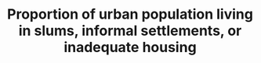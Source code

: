 ---
actual_indicator_available: Percentage of occupied housing units in urban areas  that
  are inadequate
actual_indicator_available_description: Percentage of occupied housing units in urban
  areas that are moderately inadequate, severely inadequate, and all inadequate.
comments_and_limitations: Occupied housing units only.  No group quarters or homeless.  Slums
  and informal housing are not defined.
data_non_statistical: false
date_metadata_updated: October 5, 2017
date_of_national_source_publication: July 2017
disaggregation_categories: Moderately inadequate (ZADEQ = '2'), Severely inadequate
  (ZADEQ='3'); For 2015  and later, variable name is ADEQUACY, but coding is the same.
goal_meta_link: http://unstats.un.org/sdgs/files/metadata-compilation/Metadata-Goal-11.pdf
goal_meta_link_page: 2
graph: longitudinal
graph_status_notes: Graphed
graph_title: Percentage of occupied housing units in US urban areas that are severely
  inadequate
graph_type: line
graph_type_description: Line graph
has_metadata: true
indicator: 11.1.1
indicator_definition: 'Proportion of people living in households lacking at least
  one of the following five housing conditions: access to improved water'
indicator_name: Proportion of urban population living in slums, informal settlements,
  or inadequate housing
indicator_variable: sv_inadqt_hs
international_and_national_references: NA
layout: indicator
method_of_computation: access to improved sanitation facilities
periodicity: Biennial, odd-numbered years
permalink: /11-1-1/
published: true
rationale_interpretation: ' sufficient-living area (not overcrowded)'
reporting_status: complete
scheduled_update_by_national_source: October 2019
sdg_goal: 11
source_active_1: true
source_agency_staff_email_1: david.a.vandenbroucke@hud.gov
source_agency_staff_name_1: David A. Vandenbroucke
source_agency_survey_dataset_1: American Housing Survey
source_notes_1: null
source_title_1: null
source_url_1: http://www.census.gov/programs-surveys/ahs.html
target: By 2030, ensure access for all to adequate, safe and affordable housing and
  basic services and upgrade slums.
target_id: '11.1'
time_period: 2007-2015
title: Proportion of urban population living in slums, informal settlements, or inadequate
  housing
un_custodial_agency: 'UN Habitat (Partnering Agencies: UNEP)'
un_designated_tier: '1'
unit_of_measure: Percent of all occupied housing units (households)
us_method_of_computation: '2007-2013:  Using microdata of the American Housing Survey
  national public use files.  Tabulate ZADEQ (recoded adequacy of housing, values
  ''2'' and ''3'') for occupied units (STATUS=''1'') in urban areas (METRO3 IN[''1'',''2'',''4'',''9'']),
  weighted by WGT90GEO.  Percent of all occupied in urban areas.  See AHS codebook
  for full description of variables:  http://www.census.gov/programs-surveys/ahs/tech-documentation/codebooks/ahs-codebook.html

  2015 and later:  Using internal use file of the American Housing Survey.  Tabulate
  ADEQUACY (recoded adequacy of housing, values ''2'' and ''3'') for occupied units
  (INTSTATUS=''1'') in urban areas (URBAN_2010 IN(''1'',''2'')).  See online codebook
  at https://www.census.gov/data-tools/demo/codebook/ahs/ahsdict.html.'
variable_description: null
variable_notes: null
---